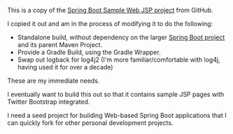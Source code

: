 This is a copy of the [Spring Boot Sample Web JSP project](https://github.com/spring-projects/spring-boot/tree/master/spring-boot-samples/spring-boot-sample-web-jsp) from GitHub.  

I copied it out and am in the process of modifying it to do the following:

 * Standalone build, without dependency on the larger [Spring Boot project](https://github.com/spring-projects/spring-boot) and its parent Maven Project.
 * Provide a Gradle Build, using the Gradle Wrapper.
 * Swap out logback for log4j2 (I'm more familiar/comfortable with log4j, having used it for over a decade)
 
These are my immediate needs.

I eventually want to build this out so that it contains sample JSP pages with Twitter Bootstrap integrated. 

I need a seed project for building Web-based Spring Boot applications that I can quickly fork for other personal development projects.
